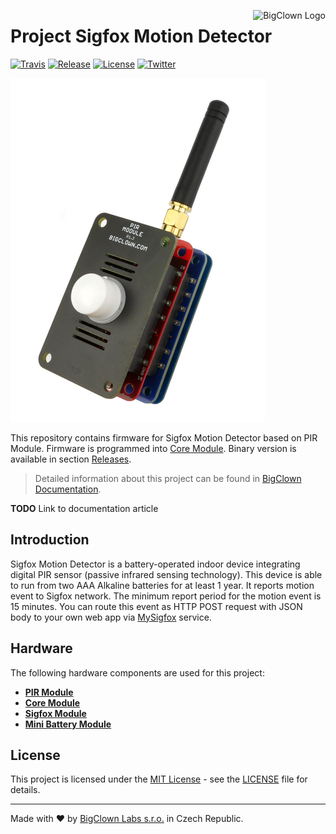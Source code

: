 <a href="https://www.bigclown.com"><img src="https://s3.eu-central-1.amazonaws.com/bigclown/gh-readme-logo.png" alt="BigClown Logo" align="right"></a>

# Project Sigfox Motion Detector

[![Travis](https://img.shields.io/travis/bigclownlabs/bcp-sigfox-motion-detector/master.svg)](https://travis-ci.org/bigclownlabs/bcp-sigfox-motion-detector)
[![Release](https://img.shields.io/github/release/bigclownlabs/bcp-sigfox-motion-detector.svg)](https://github.com/bigclownlabs/bcp-sigfox-motion-detector/releases)
[![License](https://img.shields.io/github/license/bigclownlabs/bcp-sigfox-motion-detector.svg)](https://github.com/bigclownlabs/bcp-sigfox-motion-detector/blob/master/LICENSE)
[![Twitter](https://img.shields.io/twitter/follow/BigClownLabs.svg?style=social&label=Follow)](https://twitter.com/BigClownLabs)

![Photo of Sigfox Motion Detector assembly](doc/sigfox-motion-detector.png)

This repository contains firmware for Sigfox Motion Detector based on PIR Module.
Firmware is programmed into [Core Module](https://shop.bigclown.com/products/core-module).
Binary version is available in section [Releases](https://github.com/bigclownlabs/bcp-sigfox-motion-detector/releases).

> Detailed information about this project can be found in [BigClown Documentation](https://doc.bigclown.com).

**TODO** Link to documentation article

## Introduction

Sigfox Motion Detector is a battery-operated indoor device integrating digital PIR sensor (passive infrared sensing technology).
This device is able to run from two AAA Alkaline batteries for at least 1 year.
It reports motion event to Sigfox network.
The minimum report period for the motion event is 15 minutes.
You can route this event as HTTP POST request with JSON body to your own web app via [MySigfox](https://www.mysigfox.com) service.

## Hardware

The following hardware components are used for this project:

* **[PIR Module](https://shop.bigclown.com/products/pir-module)**
* **[Core Module](https://shop.bigclown.com/products/core-module)**
* **[Sigfox Module](https://shop.bigclown.com/products/sigfox-module)**
* **[Mini Battery Module](https://shop.bigclown.com/products/mini-battery-module)**

## License

This project is licensed under the [MIT License](https://opensource.org/licenses/MIT/) - see the [LICENSE](LICENSE) file for details.

---

Made with ❤ by [BigClown Labs s.r.o.](https://www.bigclown.com) in Czech Republic.

